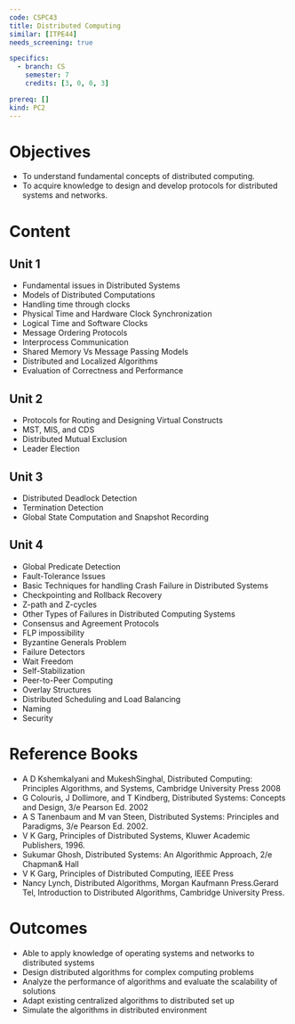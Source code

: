 ```yaml
---
code: CSPC43
title: Distributed Computing
similar: [ITPE44]
needs_screening: true

specifics:
  - branch: CS
    semester: 7
    credits: [3, 0, 0, 3]

prereq: []
kind: PC2
---
```


# Objectives

- To understand fundamental concepts of distributed computing.
- To acquire knowledge to design and develop protocols for distributed systems and networks.

# Content

## Unit 1

- Fundamental issues in Distributed Systems
- Models of Distributed Computations
- Handling time through clocks
- Physical Time and Hardware Clock Synchronization
- Logical Time and Software Clocks
- Message Ordering Protocols
- Interprocess Communication
- Shared Memory Vs Message Passing Models
- Distributed and Localized Algorithms
- Evaluation of Correctness and Performance

## Unit 2

- Protocols for Routing and Designing Virtual Constructs
- MST, MIS, and CDS
- Distributed Mutual Exclusion
- Leader Election

## Unit 3

- Distributed Deadlock Detection
- Termination Detection
- Global State Computation and Snapshot Recording

## Unit 4

- Global Predicate Detection
- Fault-Tolerance Issues
- Basic Techniques for handling Crash Failure in Distributed Systems
- Checkpointing and Rollback Recovery
- Z-path and Z-cycles
- Other Types of Failures in Distributed Computing Systems
- Consensus and Agreement Protocols
- FLP impossibility
- Byzantine Generals Problem
- Failure Detectors
- Wait Freedom
- Self-Stabilization
- Peer-to-Peer Computing
- Overlay Structures
- Distributed Scheduling and Load Balancing
- Naming
- Security

# Reference Books

- A D Kshemkalyani and MukeshSinghal, Distributed Computing: Principles Algorithms, and Systems, Cambridge University Press 2008
- G Colouris, J Dollimore, and T Kindberg, Distributed Systems: Concepts and Design, 3/e Pearson Ed. 2002
- A S Tanenbaum and M van Steen, Distributed Systems: Principles and Paradigms, 3/e Pearson Ed. 2002.
- V K Garg, Principles of Distributed Systems, Kluwer Academic Publishers, 1996.
- Sukumar Ghosh, Distributed Systems: An Algorithmic Approach, 2/e Chapman& Hall
- V K Garg, Principles of Distributed Computing, IEEE Press
- Nancy Lynch, Distributed Algorithms, Morgan Kaufmann Press.Gerard Tel, Introduction to Distributed Algorithms, Cambridge University Press.

# Outcomes

- Able to apply knowledge of operating systems and networks to distributed systems
- Design distributed algorithms for complex computing problems
- Analyze the performance of algorithms and evaluate the scalability of solutions
- Adapt existing centralized algorithms to distributed set up
- Simulate the algorithms in distributed environment
